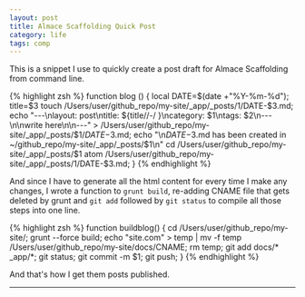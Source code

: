 ```yaml
---
layout: post
title: Almace Scaffolding Quick Post
category: life
tags: comp
---
```


This is a snippet I use to quickly create a post draft for Almace Scaffolding from command line.

{% highlight zsh %}
function blog () {
    local DATE=$(date +"%Y-%m-%d");
    title=$3
    touch /Users/user/github_repo/my-site/_app/_posts/$1/$DATE-$3.md;
    echo "---\nlayout: post\ntitle: ${title//-/ }\ncategory: $1\ntags: $2\n---\n\nwrite here\n\n---" > /Users/user/github_repo/my-site/_app/_posts/$1/$DATE-$3.md;
    echo "\n$DATE-$3.md has been created in ~/github_repo/my-site/_app/_posts/$1\n"
    cd /Users/user/github_repo/my-site/_app/_posts/$1
    atom /Users/user/github_repo/my-site/_app/_posts/$1/$DATE-$3.md;
}
{% endhighlight %}

And since I have to generate all the html content for every time I make any changes, I wrote a function to ```grunt build```, re-adding CNAME file that gets deleted by grunt and ```git add``` followed by ```git status``` to compile all those steps into one line.

{% highlight zsh %}
function buildblog() {
    cd /Users/user/github_repo/my-site/;
    grunt --force build;
    echo "site.com" > temp | mv -f temp /Users/user/github_repo/my-site/docs/CNAME;
    rm temp;
    git add docs/* _app/*;
    git status;
    git commit -m $1;
    git push;
}
{% endhighlight %}

And that's how I get them posts published.

---
